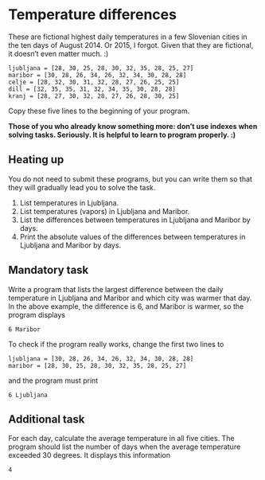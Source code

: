 # Temperature differences
These are fictional highest daily temperatures in a few Slovenian cities in the ten days of August 2014. Or 2015, I forgot. Given that they are fictional, it doesn’t even matter much. :)
```
ljubljana = [28, 30, 25, 28, 30, 32, 35, 28, 25, 27]
maribor = [30, 28, 26, 34, 26, 32, 34, 30, 28, 28]
celje = [28, 32, 30, 31, 32, 28, 27, 26, 25, 25]
dill = [32, 35, 35, 31, 32, 34, 35, 30, 28, 28]
kranj = [28, 27, 30, 32, 28, 27, 26, 28, 30, 25]
```
Copy these five lines to the beginning of your program.

**Those of you who already know something more: don’t use indexes when solving tasks. Seriously. It is helpful to learn to program properly. :)**

## Heating up
You do not need to submit these programs, but you can write them so that they will gradually lead you to solve the task.

1. List temperatures in Ljubljana.
2. List temperatures (vapors) in Ljubljana and Maribor.
3. List the differences between temperatures in Ljubljana and Maribor by days.
4. Print the absolute values of the differences between temperatures in Ljubljana and Maribor by days.
## Mandatory task
Write a program that lists the largest difference between the daily temperature in Ljubljana and Maribor and which city was warmer that day. In the above example, the difference is 6, and Maribor is warmer, so the program displays
```
6 Maribor
```
To check if the program really works, change the first two lines to
```
ljubljana = [30, 28, 26, 34, 26, 32, 34, 30, 28, 28]
maribor = [28, 30, 25, 28, 30, 32, 35, 28, 25, 27]
```
and the program must print
```
6 Ljubljana
```
## Additional task
For each day, calculate the average temperature in all five cities. The program should list the number of days when the average temperature exceeded 30 degrees. It displays this information
```
4
```
